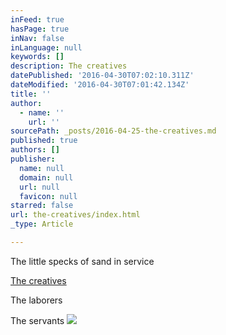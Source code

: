 ```yaml
---
inFeed: true
hasPage: true
inNav: false
inLanguage: null
keywords: []
description: The creatives
datePublished: '2016-04-30T07:02:10.311Z'
dateModified: '2016-04-30T07:01:42.134Z'
title: ''
author:
  - name: ''
    url: ''
sourcePath: _posts/2016-04-25-the-creatives.md
published: true
authors: []
publisher:
  name: null
  domain: null
  url: null
  favicon: null
starred: false
url: the-creatives/index.html
_type: Article

---
```

The little specks of sand in service

[The creatives][0]

The laborers 

The servants
![](https://the-grid-user-content.s3-us-west-2.amazonaws.com/7dacca35-41b9-434e-a1c1-0d6a4b32d172.jpg)

[0]: http://the-end-is-neal.com/